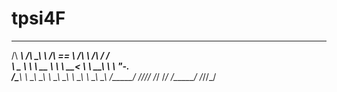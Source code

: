 # tpsi4F
______     __  __     ______     ______     __  __    
/\  ___\   /\ \_\ \   /\  == \   /\  ___\   /\ \/ /    
\ \___  \  \ \  __ \  \ \  __<   \ \  __\   \ \  _"-.  
 \/\_____\  \ \_\ \_\  \ \_\ \_\  \ \_____\  \ \_\ \_\ 
  \/_____/   \/_/\/_/   \/_/ /_/   \/_____/   \/_/\/_/
